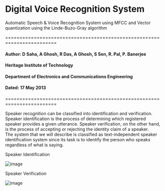 # Digital Voice Recognition System
Automatic Speech &amp; Voice Recognition System using MFCC and Vector quantization using the Linde-Buzo-Gray algorithm

  ========================================================================
  ####  Author: D Saha, A Ghosh, R Das, A Ghosh, S Sen, R. Pal, P. Banerjee
  ####  Heritage Institute of Technology
  ####  Department of Electronics and Communications Engineering
  ####  Dated:  17 May 2013
  ========================================================================


Speaker recognition can be classified into identification and verification.  
Speaker identification is the process of determining which registered speaker provides a given utterance. 
Speaker verification, on the other hand, is the process of accepting or rejecting the identity claim of a speaker.  
The system that we will describe is classified as text-independent speaker identification system since its task is to identify the person who speaks regardless of what is saying.

Speaker Identification

![image](https://user-images.githubusercontent.com/57592047/124395017-7f09b780-dd1f-11eb-8230-7dd32e150142.png)

Speaker Verification

![image](https://user-images.githubusercontent.com/57592047/124395041-98126880-dd1f-11eb-9a61-b0afbcf92194.png)
